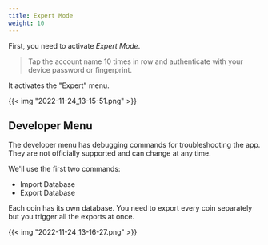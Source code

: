 ```yaml
---
title: Expert Mode
weight: 10
---
```


First, you need to activate *Expert Mode*. 

> Tap the account name 10 times in row and authenticate
> with your device password or fingerprint.

It activates the "Expert" menu.

{{< img "2022-11-24_13-15-51.png" >}}

## Developer Menu

The developer menu has debugging
commands for troubleshooting the app.
They are not officially supported and can change at any time.

We'll use the first two commands:
- Import Database
- Export Database

Each coin has its own database. You need to export every coin separately
but you trigger all the exports at once.

{{< img "2022-11-24_13-16-27.png" >}}

